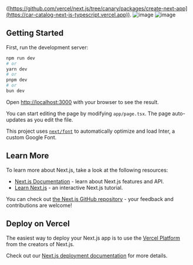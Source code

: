 
([https://github.com/vercel/next.js/tree/canary/packages/create-next-app](https://car-catalog-next-js-typescript.vercel.app)).
![image](https://github.com/bbyc4kes/car-catalog-NEXT.js/assets/153362892/bb9a47d4-df4c-42f6-a96e-42897c088ded)
![image](https://github.com/bbyc4kes/car-catalog-NEXT.js/assets/153362892/ed34827c-01d6-4321-90ad-e8702b05f50a)

## Getting Started

First, run the development server:

```bash
npm run dev
# or
yarn dev
# or
pnpm dev
# or
bun dev
```

Open [http://localhost:3000](http://localhost:3000) with your browser to see the result.

You can start editing the page by modifying `app/page.tsx`. The page auto-updates as you edit the file.

This project uses [`next/font`](https://nextjs.org/docs/basic-features/font-optimization) to automatically optimize and load Inter, a custom Google Font.

## Learn More

To learn more about Next.js, take a look at the following resources:

- [Next.js Documentation](https://nextjs.org/docs) - learn about Next.js features and API.
- [Learn Next.js](https://nextjs.org/learn) - an interactive Next.js tutorial.

You can check out [the Next.js GitHub repository](https://github.com/vercel/next.js/) - your feedback and contributions are welcome!

## Deploy on Vercel

The easiest way to deploy your Next.js app is to use the [Vercel Platform](https://vercel.com/new?utm_medium=default-template&filter=next.js&utm_source=create-next-app&utm_campaign=create-next-app-readme) from the creators of Next.js.

Check out our [Next.js deployment documentation](https://nextjs.org/docs/deployment) for more details.
